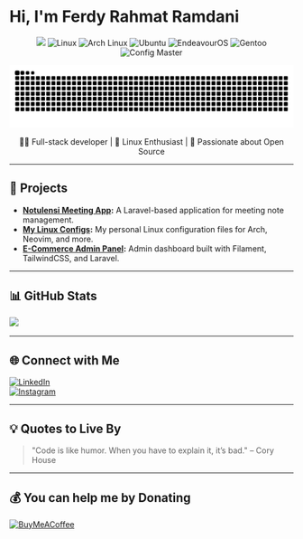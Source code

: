# Hi, I'm Ferdy Rahmat Ramdani

<div align="center">
  <img src="https://user-images.githubusercontent.com/22107794/139580686-887df369-edb8-4bc8-b607-4fbf6d7e4866.gif">

  <img src="https://img.shields.io/badge/Linux-FCC624?style=for-the-badge&logo=linux&logoColor=black" alt="Linux" />
  <img src="https://img.shields.io/badge/Arch_Linux-1793D1?style=for-the-badge&logo=arch-linux&logoColor=white" alt="Arch Linux" />
  <img src="https://img.shields.io/badge/Ubuntu-E95420?style=for-the-badge&logo=ubuntu&logoColor=white" alt="Ubuntu" />
  <img src="https://img.shields.io/badge/EndeavourOS-7C4DFF?style=for-the-badge&logo=arch-linux&logoColor=white" alt="EndeavourOS" />
  <img src="https://img.shields.io/badge/Gentoo-54487A?style=for-the-badge&logo=gentoo&logoColor=white" alt="Gentoo" />
  <img src="https://img.shields.io/badge/Config_Master-FFD700?style=for-the-badge&logo=neovim&logoColor=black" alt="Config Master" />

![snake gif](https://github.com/ramdacodes/ramdacodes/blob/output/github-contribution-grid-snake-dark.svg)

</div>

<p align="center">
  👨‍💻 Full-stack developer | 🎨 Linux Enthusiast | 🌟 Passionate about Open Source
</p>

---

## 🚀 Projects

- **[Notulensi Meeting App](https://github.com/ramdacodes/notulensi-app):** A Laravel-based application for meeting note management.
- **[My Linux Configs](https://github.com/ramdacodes/linux-configs):** My personal Linux configuration files for Arch, Neovim, and more.
- **[E-Commerce Admin Panel](https://github.com/ramdacodes/ecommerce-admin):** Admin dashboard built with Filament, TailwindCSS, and Laravel.

---

## 📊 GitHub Stats

<!-- <p align="center">
  <img src="https://github-readme-stats.vercel.app/api?username=ramdacodes&show_icons=true&theme=dracula" alt="GitHub Stats" />
  ![](https://github-readme-streak-stats.herokuapp.com/?user=ramdacodes&theme=dark&hide_border=false)
  <img src="https://github-readme-stats.vercel.app/api/top-langs/?username=ramdacodes&layout=compact&theme=dracula" alt="Top Languages" />
  <img src="https://github-profile-summary-cards.vercel.app/api/cards/profile-details?username=ramdacodes&theme=dracula" alt="Profile Details" />
</p> -->

![](https://github-readme-streak-stats.herokuapp.com/?user=ramdacodes&theme=dark&hide_border=false)

---

## 🌐 Connect with Me

[![LinkedIn](https://img.shields.io/badge/LinkedIn-0077B5?style=for-the-badge&logo=linkedin&logoColor=white)](https://linkedin.com/in/ferdyrahmat)  
[![Instagram](https://img.shields.io/badge/Instagram-E4405F?style=for-the-badge&logo=instagram&logoColor=white)](https://instagram.com/matramdans)

---

## 💡 Quotes to Live By

> "Code is like humor. When you have to explain it, it’s bad." – Cory House

---

## 💰 You can help me by Donating

[![BuyMeACoffee](https://img.shields.io/badge/Buy%20Me%20a%20Coffee-ffdd00?style=for-the-badge&logo=buy-me-a-coffee&logoColor=black)](https://buymeacoffee.com/ramdacodes)

